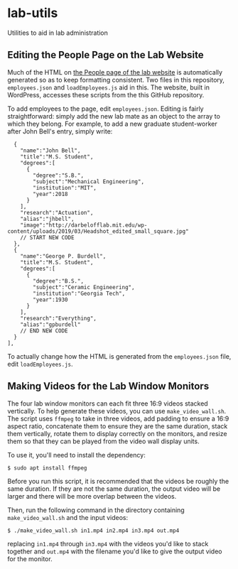 # lab-utils
Utilities to aid in lab administration

## Editing the People Page on the Lab Website
Much of the HTML on [the People page of the lab website](http://darbelofflab.mit.edu/people/) is automatically generated so as to keep formatting consistent. Two files in this repository, `employees.json` and `loadEmployees.js` aid in this. The website, built in WordPress, accesses these scripts from the this GitHub repository.

To add employees to the page, edit `employees.json`. Editing is fairly straightforward: simply add the new lab mate as an object to the array to which they belong. For example, to add a new graduate student-worker after John Bell's entry, simply write:
```
  {
    "name":"John Bell",
    "title":"M.S. Student",
    "degrees":[
      {
        "degree":"S.B.",
        "subject":"Mechanical Engineering",
        "institution":"MIT",
        "year":2018
      }
    ],
    "research":"Actuation",
    "alias":"jhbell",
    "image":"http://darbelofflab.mit.edu/wp-content/uploads/2019/03/Headshot_edited_small_square.jpg"
    // START NEW CODE
  },
  {
    "name":"George P. Burdell",
    "title":"M.S. Student",
    "degrees":[
      {
        "degree":"B.S.",
        "subject":"Ceramic Engineering",
        "institution":"Georgia Tech",
        "year":1930
      }
    ],
    "research":"Everything",
    "alias":"gpburdell"
    // END NEW CODE
  }
],
```

To actually change how the HTML is generated from the `employees.json` file, edit `loadEmployees.js`.

## Making Videos for the Lab Window Monitors
The four lab window monitors can each fit three 16:9 videos stacked vertically. To help generate these videos, you can use `make_video_wall.sh`. The script uses `ffmpeg` to take in three videos, add padding to ensure a 16:9 aspect ratio, concatenate them to ensure they are the same duration, stack them vertically, rotate them to display correctly on the monitors, and resize them so that they can be played from the video wall display units.

To use it, you'll need to install the dependency:
```
$ sudo apt install ffmpeg
```

Before you run this script, it is recommended that the videos be roughly the same duration. If they are not the same duration, the output video will be larger and there will be more overlap between the videos.

Then, run the following command in the directory containing `make_video_wall.sh` and the input videos:
```
$ ./make_video_wall.sh in1.mp4 in2.mp4 in3.mp4 out.mp4
```
replacing `in1.mp4` through `in3.mp4` with the videos you'd like to stack together and `out.mp4` with the filename you'd like to give the output video for the monitor.
